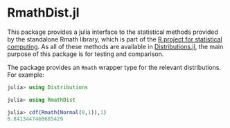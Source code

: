 # RmathDist.jl

This package provides a julia interface to the statistical methods provided by the
standalone Rmath library, which is part of the
[R project for statistical computing](http://www.r-project.org/).
As all of these methods are available in
[Distributions.jl](https://github.com/JuliaStats/Distributions.jl), the main
purpose of this package is for testing and comparison.

The package provides an `Rmath` wrapper type for the relevant
distributions. For example:
```julia
julia> using Distributions

julia> using RmathDist

julia> cdf(Rmath(Normal(0,1)),1)
0.8413447460685429
```

